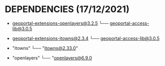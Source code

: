 # DEPENDENCIES (17/12/2021)

* geoportal-extensions-openlayers@3.2.5
└── geoportal-access-lib@3.0.5

* geoportal-extensions-itowns@2.3.4
└── geoportal-access-lib@3.0.5

* "itowns"
└── "itowns@2.33.0"

* "openlayers"
└── "openlayers@6.9.0
